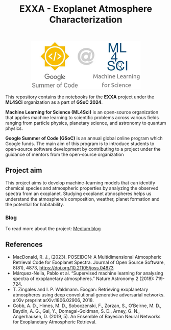 <h1 align="center">
EXXA - Exoplanet Atmosphere Characterization</br>
</h1>
<div align="center">
</br></div>
<p align="center"><img alt="GSoC Logo" src="img/ml4sci.png" height = 150 ></p>

This repository contains the notebooks for the **EXXA** project under the **ML4SCi** organization as a part of **GSoC 2024**.

**Machine Learning for Science (ML4Sci)** is an open-source organization that applies machine learning to scientific problems across various fields ranging from particle physics, planetary science, and astronomy to quantum physics.

**Google Summer of Code (GSoC)** is an annual global online program which Google funds. The main aim of this program is to introduce students to open-source software development by contributing to a project under the guidance of mentors from the open-source organization

## Project aim
This project aims to develop machine-learning models that can identify chemical species and atmospheric properties by analyzing the observed spectra from an exoplanet. Studying exoplanet atmospheres helps us understand the atmosphere’s composition, weather, planet formation and the potential for habitability.

### Blog
To read more about the project:
[Medium blog](https://medium.com/@shuklag554/exoplanet-atmosphere-characterization-gsoc24-ml4sci-5f78f85faa13)


## References
* MacDonald, R. J., (2023). POSEIDON: A Multidimensional
Atmospheric Retrieval Code for Exoplanet Spectra. Journal of Open
Source Software, 8(81), 4873, https://doi.org/10.21105/joss.04873
* Márquez-Neila, Pablo et al. “Supervised machine learning for
analysing spectra of exoplanetary atmospheres.” Nature
Astronomy 2 (2018): 719-724.
* T. Zingales and I. P. Waldmann. Exogan: Retrieving exoplanetary
atmospheres using deep convolutional generative adversarial
networks. arXiv preprint arXiv:1806.02906, 2018.
* Cobb, A. D., Himes, M. D., Soboczenski, F., Zorzan, S., O’Beirne, M.
D., Baydin, A. G., Gal, Y., Domagal-Goldman, S. D., Arney, G. N.,
Angerhausen, D. (2019, 5). An Ensemble of Bayesian Neural
Networks for Exoplanetary Atmospheric Retrieval.
